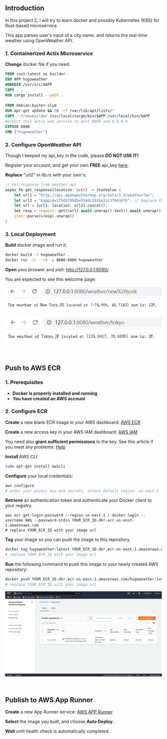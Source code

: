 ## Introduction
In this project 2, I will try to learn docker and possibly Kubernetes (K8S) for Rust-based microservice.

This app parses user's input of a city name, and returns the real-time weather using OpenWeather API.

### 1. Containerized Actix Microservice

**Change** docker file if you need:

```dockerfile
FROM rust:latest as builder
ENV APP hugoweather
WORKDIR /usr/src/$APP
COPY . .
RUN cargo install --path .
 
FROM debian:buster-slim
RUN apt-get update && rm -rf /var/lib/apt/lists/*
COPY --from=builder /usr/local/cargo/bin/$APP /usr/local/bin/$APP
#export this actix web service to port 8080 and 0.0.0.0
EXPOSE 8080
CMD ["hugoweather"]
```

### 2. Configure OpenWeather API

Though I keeped my api_key in the code, please **DO NOT USE IT!**

Register your account, and get your own **FREE** api_key [here](https://openweathermap.org/).

**Replace** "url2" in lib.rs with your own's:
```rust
// Get response from weather api
async fn get_response(location: &str) -> JsonValue {
    let url1 = "http://api.openweathermap.org/data/2.5/weather?q=";
    let url2 = "&appid=1f565f89dbe934dc5916a2cc3f943d76"; // Replace this
    let url = [url1, location, url2].concat();
    let resp = reqwest::get(&url).await.unwrap().text().await.unwrap();
    json::parse(&resp).unwrap()
}
```

### 3. Local Deployment
**Build** docker image and run it:

```bash
docker build -t hugoweather . 
docker run -it --rm -p 8080:8080 hugoweather
```

**Open** your broswer and visit: http://127.0.0.1:8080/

You are expected to see this welcome page:

![](../images/indi2_3.png)

![](../images/indi2_4.png)

</br>

## Push to AWS ECR
### 1. Prerequisites

- **Docker is properly installed and running**
- **You have created an AWS account**

### 2. Configure ECR

**Create** a new blank ECR image in your AWS dashboard: [AWS ECR](https://us-east-1.console.aws.amazon.com/ecr)

**Create** a new access key in your AWS IAM dashboard: [AWS IAM](https://us-east-1.console.aws.amazon.com/iamv2)

You need also **grant sufficient permissions** to the key. See this article if you meet any problems: [Help](https://www.freecodecamp.org/news/build-and-push-docker-images-to-aws-ecr/)

**Install** AWS CLI:
```bash
sudo apt-get install awscli
```

**Configure** your local credentials:
```bash
aws configure
# enter your access key and secrets, select default region: us-east-1
```

**Retrieve** an authentication token and authenticate your Docker client to your registry.
```
aws ecr get-login-password --region us-east-1 | docker login --username AWS --password-stdin YOUR_ECR_ID.dkr.ecr.us-east-1.amazonaws.com
# replace YOUR_ECR_ID with your image url
```

**Tag** your image so you can push the image to this repository.
```bash
docker tag hugoweather:latest YOUR_ECR_ID.dkr.ecr.us-east-1.amazonaws.com/hugoweather:latest
# replace YOUR_ECR_ID with your image url
```

**Run** the following command to push this image to your newly created AWS repository:
```bash
docker push YOUR_ECR_ID.dkr.ecr.us-east-1.amazonaws.com/hugoweather:latest
# replace YOUR_ECR_ID with your image url
```

![](../images/indi2_1.png)

</br>

## Publish to AWS App Runner

**Create** a new App Runner service: [AWS APP Runner](https://us-east-1.console.aws.amazon.com/apprunner) 

**Select** the image you built, and choose **Auto Deploy**.

**Wait** until health check is automatically completed.



